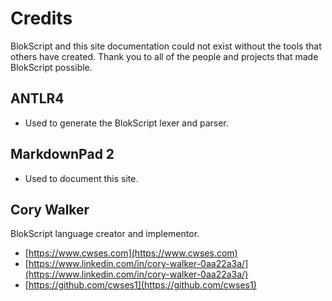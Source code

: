 # Credits

BlokScript and this site documentation could not exist without the tools that others have created.  Thank you to all of the people and projects that made BlokScript possible.

## ANTLR4
* Used to generate the BlokScript lexer and parser.

## MarkdownPad 2

* Used to document this site.

## Cory Walker

BlokScript language creator and implementor.

* [https://www.cwses.com](https://www.cwses.com)
* [https://www.linkedin.com/in/cory-walker-0aa22a3a/](https://www.linkedin.com/in/cory-walker-0aa22a3a/)
* [https://github.com/cwses1](https://github.com/cwses1)
